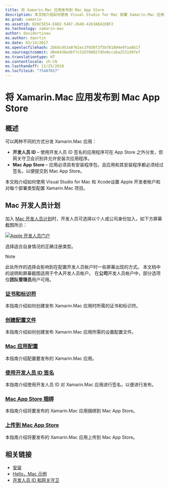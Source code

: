 ```yaml
---
title: 将 Xamarin.Mac 应用发布到 Mac App Store
description: 本文档介绍如何使用 Visual Studio for Mac 部署 Xamarin.Mac 应用。 其中介绍了如何设置 Mac 开发人员帐户、如何创建代码签名证书以及如何使用这些证书来生成可直接分发或通过 Mac App Store 分发的 Mac 应用。
ms.prod: xamarin
ms.assetid: D26C5E54-EAD2-5487-264D-4263AEA1EBF2
ms.technology: xamarin-mac
author: davidortinau
ms.author: daortin
ms.date: 03/14/2017
ms.openlocfilehash: 2b6dcd53a9761ec3f030f3f5bf81894e9faa8b1f
ms.sourcegitcommit: d0e6436edbf7c52d760027d5e0ccaba2531d9fef
ms.translationtype: HT
ms.contentlocale: zh-CN
ms.lasthandoff: 12/25/2019
ms.locfileid: "75487017"
---
```

# <a name="publishing-xamarinmac-apps-to-the-mac-app-store"></a>将 Xamarin.Mac 应用发布到 Mac App Store

## <a name="overview"></a>概述

可以两种不同的方式分发 Xamarin.Mac 应用：

- **开发人员 ID** – 使用开发人员 ID 签名的应用程序可在 App Store 之外分发，但网关守卫会识别并允许安装次应用程序。
- **Mac App Store** – 应用必须具有安装程序包，且应用和其安装程序都必须经过签名，以便提交到 Mac App Store。

本文档介绍如何使用 Visual Studio for Mac 和 Xcode设置 Apple 开发者帐户和对每个部署类型配置 Xamarin.Mac 项目。

## <a name="mac-developer-program"></a>Mac 开发人员计划

加入 [Mac 开发人员计划](https://developer.apple.com/devcenter/mac/)时，开发人员可选择以个人或公司身份加入，如下方屏幕截图所示：

[![Apple 开发人员门户](images/image1.png "Apple 开发人员门户")](images/image1-large.png#lightbox)

选择适合自身情况的正确注册类型。

> [!NOTE]
> 此处所作的选择会影响到在配置开发人员帐户时一些屏幕出现的方式。 本文档中的说明和屏幕截图适用于**个人**开发人员帐户。 在**公司**开发人员帐户中，部分选项仅**团队管理员**用户可用。

### <a name="certificates-and-identifiersmacdeploy-testpublishing-to-the-app-storecertificates-identifiersmd"></a>[证书和标识符](~/mac/deploy-test/publishing-to-the-app-store/certificates-identifiers.md)

本指南介绍如何创建发布 Xamarin.Mac 应用时所需的证书和标识符。

### <a name="create-provisioning-profilemacdeploy-testpublishing-to-the-app-storeprofilesmd"></a>[创建配置文件](~/mac/deploy-test/publishing-to-the-app-store/profiles.md)

本指南介绍如何创建发布 Xamarin.Mac 应用所需的设置配置文件。

### <a name="mac-app-configurationmacdeploy-testpublishing-to-the-app-storeapp-configurationmd"></a>[Mac 应用配置](~/mac/deploy-test/publishing-to-the-app-store/app-configuration.md)

本指南介绍配置要发布的 Xamarin.Mac 应用。

### <a name="sign-with-developer-idmacdeploy-testpublishing-to-the-app-storesigningmd"></a>[使用开发人员 ID 签名](~/mac/deploy-test/publishing-to-the-app-store/signing.md)

本指南介绍使用开发人员 ID 对 Xamarin.Mac 应用进行签名，以便进行发布。

### <a name="bundle-for-mac-app-storemacdeploy-testpublishing-to-the-app-storebundlingmd"></a>[Mac App Store 捆绑](~/mac/deploy-test/publishing-to-the-app-store/bundling.md)

本指南介绍将要发布的 Xamarin.Mac 应用捆绑到 Mac App Store。

### <a name="upload-to-mac-app-storemacdeploy-testpublishing-to-the-app-storeuploadingmd"></a>[上传到 Mac App Store](~/mac/deploy-test/publishing-to-the-app-store/uploading.md)

本指南介绍将要发布的 Xamarin.Mac 应用上传到 Mac App Store。

## <a name="related-links"></a>相关链接

- [安装](/visualstudio/mac/installation/)
- [Hello，Mac 示例](~/mac/get-started/hello-mac.md)
- [开发人员 ID 和网关守卫](https://developer.apple.com/resources/developer-id/)

